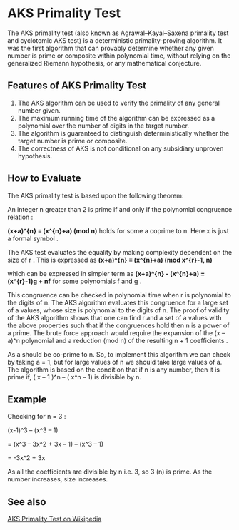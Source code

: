 # AKS Primality Test

The AKS primality test (also known as Agrawal–Kayal–Saxena primality test and cyclotomic AKS test) is a deterministic primality-proving algorithm. It was the first algorithm that can provably determine whether any given number is prime or composite within polynomial time, without relying on the generalized Riemann hypothesis, or any mathematical conjecture. 

## Features of AKS Primality Test

1. The AKS algorithm can be used to verify the primality of any general number given.
2. The maximum running time of the algorithm can be expressed as a polynomial over the number of digits in the target number.
3. The algorithm is guaranteed to distinguish deterministically whether the target number is prime or composite.
4. The correctness of AKS is not conditional on any subsidiary unproven hypothesis.

## How to Evaluate

The AKS primality test is based upon the following theorem: 

An integer n greater than 2 is prime if and only if the polynomial congruence relation :

**(x+a)^{n} ≡ (x^{n}+a) (mod n)**
holds for some a coprime to n. Here x is just a formal symbol .


The AKS test evaluates the equality by making complexity dependent on the size of r . This is expressed as
**(x+a)^{n} ≡ (x^{n}+a) (mod x^{r}-1, n)**

which can be expressed in simpler term as
**(x+a)^{n} - (x^{n}+a) = (x^{r}-1)g + nf**
for some polynomials f and g .

This congruence can be checked in polynomial time when r is polynomial to the digits of n. The AKS algorithm evaluates this congruence for a large set of a values, whose size is polynomial to the digits of n. The proof of validity of the AKS algorithm shows that one can find r and a set of a values with the above properties such that if the congruences hold then n is a power of a prime. The brute force approach would require the expansion of the (x – a)^n polynomial and a reduction (mod n) of the resulting n + 1 coefficients .

As a should be co-prime to n. So, to implement this algorithm we can check by taking a = 1, but for large values of n we should take large values of a.
The algorithm is based on the condition that if n is any number, then it is prime if,
( x – 1 )^n – ( x^n – 1) is divisible by n.

## Example

Checking for n = 3 :

(x-1)^3 – (x^3 – 1)

= (x^3 – 3x^2 + 3x – 1) – (x^3 – 1)

= -3x^2 + 3x

As all the coefficients are divisible by n i.e. 3, so 3 (n) is prime. As the number increases, size increases.

 
## See also
[AKS Primality Test on Wikipedia](https://en.wikipedia.org/wiki/AKS_primality_test)
